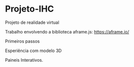 # Projeto-IHC
Projeto de realidade virtual

Trabalho envolvendo a biblioteca aframe.js: https://aframe.io/

Primeiros passos

Esperiência com modelo 3D

Paineis Interativos.
